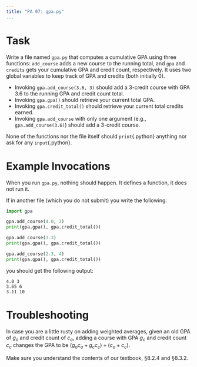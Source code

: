 ```yaml
---
title: "PA 07: gpa.py"
...
```


# Task

Write a file named `gpa.py` that computes a cumulative GPA using three functions:
`add_course` adds a new course to the running total, and `gpa` and `credits` gets your cumulative GPA and credit count, respectively.
It uses two global variables to keep track of GPA and credits (both initially 0).

-   Invoking `gpa.add_course(3.6, 3)` should add a 3-credit course with GPA 3.6 to the running GPA and credit count total.
-   Invoking `gpa.gpa()` should retrieve your current total GPA.
-   Invoking `gpa.credit_total()` should retrieve your current total credits earned.
-   Invoking `gpa.add_course` with only one argument (e.g., `gpa.add_course(3.6)`) should add a 3-credit course.

None of the functions nor the file itself should `print`{.python} anything nor ask for any `input`{.python}.

# Example Invocations

When you run `gpa.py`, nothing should happen.
It defines a function, it does not run it.

If in another file (which you do not submit) you write the following:

````python
import gpa

gpa.add_course(4.0, 3)
print(gpa.gpa(), gpa.credit_total())

gpa.add_course(3.3)
print(gpa.gpa(), gpa.credit_total())

gpa.add_course(2.3, 4)
print(gpa.gpa(), gpa.credit_total())
````

you should get the following output:

````
4.0 3
3.65 6
3.11 10
````

# Troubleshooting

In case you are a little rusty on adding weighted averages, given an old GPA of $g_o$ and credit count of $c_o$, adding a course with GPA $g_c$ and credit count $c_c$ changes the GPA to be $(g_o c_o + g_c c_c) \div (c_o + c_c)$.

Make sure you understand the contents of our textbook, §8.2.4 and §8.3.2.
